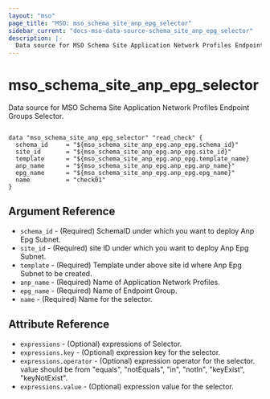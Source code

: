 ```yaml
---
layout: "mso"
page_title: "MSO: mso_schema_site_anp_epg_selector"
sidebar_current: "docs-mso-data-source-schema_site_anp_epg_selector"
description: |-
  Data source for MSO Schema Site Application Network Profiles Endpoint Groups Selector.
---
```


# mso_schema_site_anp_epg_selector #

Data source for MSO Schema Site Application Network Profiles Endpoint Groups Selector.

```hcl

data "mso_schema_site_anp_epg_selector" "read_check" {
  schema_id     = "${mso_schema_site_anp_epg.anp_epg.schema_id}"
  site_id       = "${mso_schema_site_anp_epg.anp_epg.site_id}"
  template      = "${mso_schema_site_anp_epg.anp_epg.template_name}
  anp_name      = "${mso_schema_site_anp_epg.anp_epg.anp_name}"
  epg_name      = "${mso_schema_site_anp_epg.anp_epg.epg_name}"
  name          = "check01"
}

```

## Argument Reference ##

* `schema_id` - (Required) SchemaID under which you want to deploy Anp Epg Subnet.
* `site_id` - (Required) site ID under which you want to deploy Anp Epg Subnet.
* `template` - (Required) Template under above site id where Anp Epg Subnet to be created.
* `anp_name` - (Required) Name of Application Network Profiles.
* `epg_name` - (Required) Name of Endpoint Group.
* `name` - (Required) Name for the selector.

## Attribute Reference ##

* `expressions` - (Optional) expressions of Selector.
* `expressions.key` - (Optional) expression key for the selector.
* `expressions.operator` - (Optional) expression operator for the selector. value should be from "equals", "notEquals", "in", "notIn", "keyExist", "keyNotExist".
* `expressions.value` - (Optional) expression value for the selector.